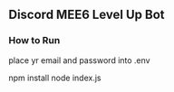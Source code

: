 ## Discord MEE6 Level Up Bot


### How to Run
place yr email and password into .env

npm install
node index.js